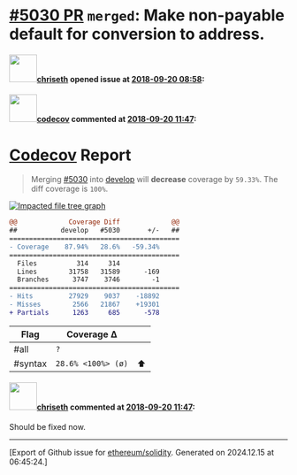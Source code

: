 # [\#5030 PR](https://github.com/ethereum/solidity/pull/5030) `merged`: Make non-payable default for conversion to address.

#### <img src="https://avatars.githubusercontent.com/u/9073706?v=4" width="50">[chriseth](https://github.com/chriseth) opened issue at [2018-09-20 08:58](https://github.com/ethereum/solidity/pull/5030):



#### <img src="https://avatars.githubusercontent.com/in/254?v=4" width="50">[codecov](https://github.com/apps/codecov) commented at [2018-09-20 11:47](https://github.com/ethereum/solidity/pull/5030#issuecomment-423153579):

# [Codecov](https://codecov.io/gh/ethereum/solidity/pull/5030?src=pr&el=h1) Report
> Merging [#5030](https://codecov.io/gh/ethereum/solidity/pull/5030?src=pr&el=desc) into [develop](https://codecov.io/gh/ethereum/solidity/commit/c3dd413c344e1c37dd6f47e8b1f56ca47edebcb5?src=pr&el=desc) will **decrease** coverage by `59.33%`.
> The diff coverage is `100%`.

[![Impacted file tree graph](https://codecov.io/gh/ethereum/solidity/pull/5030/graphs/tree.svg?width=650&token=87PGzVEwU0&height=150&src=pr)](https://codecov.io/gh/ethereum/solidity/pull/5030?src=pr&el=tree)

```diff
@@             Coverage Diff             @@
##           develop   #5030       +/-   ##
===========================================
- Coverage    87.94%   28.6%   -59.34%     
===========================================
  Files          314     314               
  Lines        31758   31589      -169     
  Branches      3747    3746        -1     
===========================================
- Hits         27929    9037    -18892     
- Misses        2566   21867    +19301     
+ Partials      1263     685      -578
```

| Flag | Coverage Δ | |
|---|---|---|
| #all | `?` | |
| #syntax | `28.6% <100%> (ø)` | :arrow_up: |

#### <img src="https://avatars.githubusercontent.com/u/9073706?v=4" width="50">[chriseth](https://github.com/chriseth) commented at [2018-09-20 11:47](https://github.com/ethereum/solidity/pull/5030#issuecomment-423153599):

Should be fixed now.


-------------------------------------------------------------------------------



[Export of Github issue for [ethereum/solidity](https://github.com/ethereum/solidity). Generated on 2024.12.15 at 06:45:24.]
